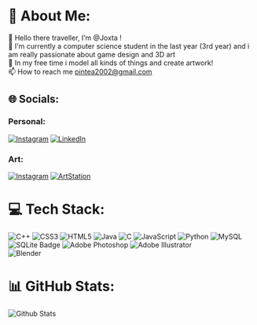 # 💫 About Me:
👋 Hello there traveller, I’m @Joxta !
<br>👀 I'm currently a computer science student in the last year (3rd year) and i am really passionate about game design and 3D art
<br>🌱 In my free time i model all kinds of things and create artwork!
<br>📫 How to reach me pintea2002@gmail.com


## 🌐 Socials:
### Personal:
[![Instagram](https://img.shields.io/badge/Instagram-E4405F?logo=instagram&logoColor=fff&style=flat-square)](https://www.instagram.com/pintea_fabian/) 
[![LinkedIn](https://img.shields.io/badge/LinkedIn-%230077B5.svg?logo=linkedin&logoColor=white)](https://www.linkedin.com/in/pîntea-fabian-128189223/) 

### Art:
[![Instagram](https://img.shields.io/badge/Instagram-E4405F?logo=instagram&logoColor=fff&style=flat-square)](https://www.instagram.com/jox_artprj/) 
[![ArtStation](https://img.shields.io/badge/ArtStation-13AFF0?logo=artstation&logoColor=fff&style=flat-square)](https://www.artstation.com/joxta)


# 💻 Tech Stack:
![C++](https://img.shields.io/badge/c++-%2300599C.svg?style=for-the-badge&logo=c%2B%2B&logoColor=white) 
![CSS3](https://img.shields.io/badge/css3-%231572B6.svg?style=for-the-badge&logo=css3&logoColor=white) 
![HTML5](https://img.shields.io/badge/html5-%23E34F26.svg?style=for-the-badge&logo=html5&logoColor=white)
![Java](https://img.shields.io/badge/java-%23ED8B00.svg?style=for-the-badge&logo=java&logoColor=white)
![C](https://img.shields.io/badge/c-%2300599C.svg?style=for-the-badge&logo=c&logoColor=white)
![JavaScript](https://img.shields.io/badge/javascript-%23323330.svg?style=for-the-badge&logo=javascript&logoColor=%23F7DF1E) 
![Python](https://img.shields.io/badge/python-3670A0?style=for-the-badge&logo=python&logoColor=ffdd54) 
![MySQL](https://img.shields.io/badge/mysql-%2300f.svg?style=for-the-badge&logo=mysql&logoColor=white)
![SQLite Badge](https://img.shields.io/badge/SQLite-003B57?logo=sqlite&logoColor=fff&style=flat-square)
![Adobe Photoshop](https://img.shields.io/badge/adobephotoshop-%2331A8FF.svg?style=for-the-badge&logo=adobephotoshop&logoColor=white)
![Adobe Illustrator](https://img.shields.io/badge/Adobe%20Illustrator-FF9A00?style=for-the-badge&logo=adobe%20illustrator&logoColor=white)  
![Blender](https://img.shields.io/badge/blender-%23F5792A.svg?style=for-the-badge&logo=blender&logoColor=white)

# 📊 GitHub Stats:
![Github Stats](https://github-readme-stats.vercel.app/api/top-langs/?username=JoxtaQrst&theme=blue-green)

